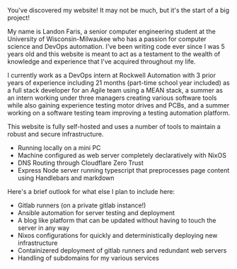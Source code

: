 You've discovered my website! It may not be much, but it's the start of a big project!

My name is Landon Faris, a senior computer engineering student at the University of Wisconsin-Milwaukee who has a passion for computer science and DevOps automation. I've been writing code ever since I was 5 years old and this website is meant to act as a testament to the wealth of knowledge and experience that I've acquired throughout my life.

I currently work as a DevOps intern at Rockwell Automation with 3 prior years of experience including 21 months (part-time school year included) as a full stack developer for an Agile team using a MEAN stack, a summer as an intern working under three managers creating various software tools while also gaining experience testing motor drives and PCBs, and a summer working on a software testing team improving a testing automation platform.

This website is fully self-hosted and uses a number of tools to maintain a robust and secure infrastructure.
- Running locally on a mini PC
- Machine configured as web server completely declaratively with NixOS
- DNS Routing through Cloudflare Zero Trust
- Express Node server running typescript that preprocesses page content using Handlebars and markdown


Here's a brief outlook for what else I plan to include here:
- Gitlab runners (on a private gitlab instance!)
- Ansible automation for server testing and deployment
- A blog like platform that can be updated without having to touch the server in any way
- Nixos configurations for quickly and deterministically deploying new infrastructure
- Containizered deployment of gitlab runners and redundant web servers
- Handling of subdomains for my various services